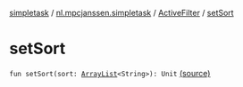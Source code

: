 [simpletask](../../index.md) / [nl.mpcjanssen.simpletask](../index.md) / [ActiveFilter](index.md) / [setSort](.)

# setSort

`fun setSort(sort: `[`ArrayList`](http://docs.oracle.com/javase/6/docs/api/java/util/ArrayList.html)`<String>): Unit` [(source)](https://github.com/mpcjanssen/simpletask-android/blob/master/src/main/java/nl/mpcjanssen/simpletask/ActiveFilter.kt#L273)